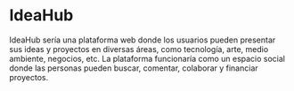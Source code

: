 # IdeaHub
IdeaHub sería una plataforma web donde los usuarios pueden presentar sus ideas y proyectos en diversas áreas, como tecnología, arte, medio ambiente, negocios, etc. La plataforma funcionaría como un espacio social donde las personas pueden buscar, comentar, colaborar y financiar proyectos.
